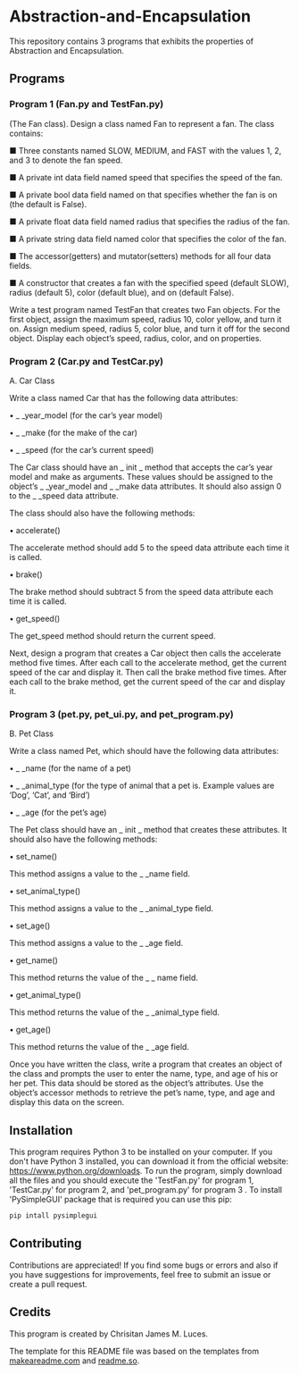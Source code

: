 # Abstraction-and-Encapsulation
This repository contains 3 programs that exhibits the properties of Abstraction and Encapsulation.

## Programs
### Program 1 (Fan.py and TestFan.py)
(The Fan class). Design a class named Fan to represent a fan. The class contains:

■ Three constants named SLOW, MEDIUM, and FAST with the values 1, 2, and 3 to denote the fan speed.

■ A private int data field named speed that specifies the speed of the fan.

■ A private bool data field named on that specifies whether the fan is on (the default is False).

■ A private float data field named radius that specifies the radius of the fan.

■ A private string data field named color that specifies the color of the fan.

■ The accessor(getters) and mutator(setters) methods for all four data fields.

■ A constructor that creates a fan with the specified speed (default SLOW), radius (default 5), color (default blue), and on (default False).

Write a test program named TestFan that creates two Fan objects. For the first object, assign the maximum speed, radius 10, color yellow, and turn it on. Assign medium speed, radius 5, color blue, and turn it off for the second object. Display each object’s speed, radius, color, and on properties.

### Program 2 (Car.py and TestCar.py)
A. Car Class

Write a class named Car that has the following data attributes:

• _ _year_model (for the car’s year model)

• _ _make (for the make of the car)

• _ _speed (for the car’s current speed)

The Car class should have an _ init _ method that accepts the car’s year model and make as arguments. These values should be assigned to the object’s _ _year_model and _ _make data attributes. It should also assign 0 to the _ _speed data attribute.

The class should also have the following methods:

• accelerate()

The accelerate method should add 5 to the speed data attribute each time it is called.

• brake()

The brake method should subtract 5 from the speed data attribute each time it is called.

• get_speed()

The get_speed method should return the current speed.

Next, design a program that creates a Car object then calls the accelerate method five times. After each call to the accelerate method, get the current speed of the car and display it. Then call the brake method five times. After each call to the brake method, get the current speed of the car and display it.

### Program 3 (pet.py, pet_ui.py, and pet_program.py)
B. Pet Class

Write a class named Pet, which should have the following data attributes:

• _ _name (for the name of a pet)

• _ _animal_type (for the type of animal that a pet is. Example values are ‘Dog’, ‘Cat’, and ‘Bird’)

• _ _age (for the pet’s age)

The Pet class should have an _ init _ method that creates these attributes. It should also have the following methods:

• set_name()

This method assigns a value to the _ _name field.

• set_animal_type()

This method assigns a value to the _ _animal_type field.

• set_age()

This method assigns a value to the _ _age field.

• get_name()

This method returns the value of the _ _ name field.

• get_animal_type()

This method returns the value of the _ _animal_type field.

• get_age()

This method returns the value of the _ _age field.

Once you have written the class, write a program that creates an object of the class and prompts the user to enter the name, type, and age of his or her pet. This data should be stored as the object’s attributes. Use the object’s accessor methods to retrieve the pet’s name, type, and age and display this data on the screen.

## Installation
This program requires Python 3 to be installed on your computer. If you don't have Python 3 installed, you can download it from the official website: https://www.python.org/downloads. To run the program, simply download all the files and you should execute the 'TestFan.py' for program 1, 'TestCar.py' for program 2, and 'pet_program.py' for program 3 . To install 'PySimpleGUI' package that is required you can use this pip:

```bash
pip intall pysimplegui
```

## Contributing 
Contributions are appreciated! If you find some bugs or errors and also if you have suggestions for improvements, feel free to submit an issue or create a pull request.

## Credits
This program is created by Chrisitan James M. Luces.

The template for this README file was based on the templates from [makeareadme.com](https://www.makeareadme.com/) and [readme.so](https://readme.so/editor).